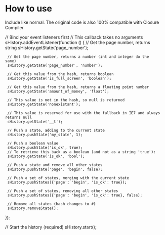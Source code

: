 # How to use

Include like normal. The original code is also 100% compatible with Closure Compiler.

   // Bind your event listeners first
   // This callback takes no arguments
   sHistory.addEventListener(function () {
     // Get the page number, returns string
     sHistory.getState('page_number');

     // Get the page number, returns a number (int and integer do the same)
     sHistory.getState('page_number', 'number');

     // Get this value from the hash, returns boolean
     sHistory.getState('is_full_screen', 'boolean');

     // Get this value from the hash, returns a floating point number
     sHistory.getState('amount_of_money', 'float');

     // This value is not in the hash, so null is returned
     sHistory.getState('nonexistant');

     // This value is reserved for use with the fallback in IE7 and always returns null
     sHistory.getState('__t');

     // Push a state, adding to the current state
     sHistory.pushState('my_state', 1);

     // Push a boolean value
     sHistory.pushState('is_ok', true);
     // To retrieve this back as a boolean (and not as a string 'true'):
     sHistory.getState('is_ok', 'bool');

     // Push a state and remove all other states
     sHistory.pushState('page', 'begin', false);

     // Push a set of states, merging with the current state
     sHistory.pushStates({'page': 'begin', 'is_ok': true});

     // Push a set of states, removing all other states
     sHistory.pushStates({'page': 'begin', 'is_ok': true}, false);

     // Remove all states (hash changes to #)
     sHistory.removeState();
   });

   // Start the history (required)
   sHistory.start();
